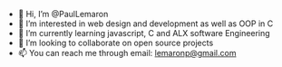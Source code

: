 - 👋 Hi, I’m @PaulLemaron
- 👀 I’m interested in web design and development as well as OOP in C
- 🌱 I’m currently learning javascript, C and ALX software Engineering
- 💞️ I’m looking to collaborate on open source projects
- 📫 You can reach me through email: lemaronp@gmail.com 

<!---
PaulLemaron/PaulLemaron is a ✨ special ✨ repository because its `README.md` (this file) appears on your GitHub profile.
You can click the Preview link to take a look at your changes.
--->
